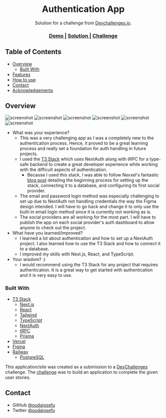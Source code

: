 <!-- Please update value in the {}  -->

<h1 align="center">Authentication App</h1>

<div align="center">
   Solution for a challenge from  <a href="http://devchallenges.io" target="_blank">Devchallenges.io</a>.
</div>

<div align="center">
  <h3>
    <a href="https://authentication-app-smoky.vercel.app/">
      Demo
    </a>
    <span> | </span>
    <a href="https://github.com/oudajosefu/AuthenticationApp">
      Solution
    </a>
    <span> | </span>
    <a href="https://devchallenges.io/challenges/N1fvBjQfhlkctmwj1tnw">
      Challenge
    </a>
  </h3>
</div>

<!-- TABLE OF CONTENTS -->

## Table of Contents

- [Overview](#overview)
  - [Built With](#built-with)
- [Features](#features)
- [How to use](#how-to-use)
- [Contact](#contact)
- [Acknowledgements](#acknowledgements)

<!-- OVERVIEW -->

## Overview

![screenshot](preview/mobile-login-preview.png)
![screenshot](preview/mobile-main-preview.png)
![screenshot](preview/mobile-edit-preview.png)
![screenshot](preview/desktop-login-preview.png)
![screenshot](preview/desktop-main-preview.png)
![screenshot](preview/desktop-edit-preview.png)

- What was your experience?
  - This was a very challenging app as I was a completely new to the authentication process. Hence, it proved to be a great learning process and really set a foundation for auth handling in future projects.
  - I used the [T3 Stack](https://create.t3.gg/) which uses NextAuth along with tRPC for a type-safe backend to create a great developer experience while working with the difficult aspects of authentication.
    - Because I used this stack, I was able to follow Nexxel's fantastic [blog post](https://www.nexxel.dev/blog/ct3a-guestbook) detailing the beginning process for setting up the stack, connecting it to a database, and configuring its first social provider.
  - The email and password login method was especially challenging to set up due to NextAuth not handling credentials the way the Figma design intended. I will have to go back and change it to only use the built-in email login method since it is currently not working as is.
  - The social providers are all working for the most part. I will have to publish the app on each social provider's auth dashboard to allow anyone to check out the project.
- What have you learned/improved?
  - I learned a lot about authentication and how to set up a NextAuth project. I also learned how to use the T3 Stack and how to connect it to a database.
  - I improved my skills with Next.js, React, and TypeScript.
- Your wisdom? :)
  - I would recommend using the T3 Stack for any project that requires authentication. It is a great way to get started with authentication and it is very easy to use.

### Built With

<!-- This section should list any major frameworks that you built your project using. Here are a few examples.-->

- [T3 Stack](https://create.t3.gg/)
  - [Next.js](https://nextjs.org/)
  - [React](https://reactjs.org/)
  - [Tailwind](https://tailwindcss.com/)
  - [TypeScript](https://www.typescriptlang.org/)
  - [NextAuth](https://next-auth.js.org/)
  - [tRPC](https://trpc.io/)
  - [Prisma](https://www.prisma.io/)
- [Vercel](https://vercel.com/)
- [Figma](https://www.figma.com/)
- [Railway](https://railway.app/)
  - [PostgreSQL](https://www.postgresql.org/)

This application/site was created as a submission to a [DevChallenges](https://devchallenges.io/challenges) challenge. The [challenge](https://devchallenges.io/challenges/N1fvBjQfhlkctmwj1tnw) was to build an application to complete the given user stories.

## Contact

- GitHub [@oudajosefu](https://github.com/oudajosefu)
- Twitter [@oudajosefu](https://twitter.com/oudajosefu)
